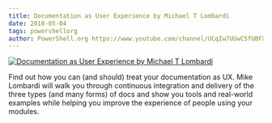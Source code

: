 ```yaml
---
title: Documentation as User Experience by Michael T Lombardi
date: 2018-05-04
tags: powershellorg
author: PowerShell.org https://www.youtube.com/channel/UCqIw7UUwC5fUBFXYX68aMrQ
---
```


[![Documentation as User Experience by Michael T Lombardi](https://i1.ytimg.com/vi/0S0eAuGzjpI/hqdefault.jpg "Documentation as User Experience by Michael T Lombardi")](https://www.youtube.com/watch?v=0S0eAuGzjpI)

Find out how you can (and should) treat your documentation as UX. Mike Lombardi will walk you through continuous integration and delivery of the three types (and many forms) of docs and show you tools and real-world examples while helping you improve the experience of people using your modules.
